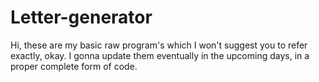 # Letter-generator

Hi, these are my basic raw program's which I won't suggest you to refer exactly, okay. I gonna update them eventually in the upcoming days, in a proper complete form of code.
